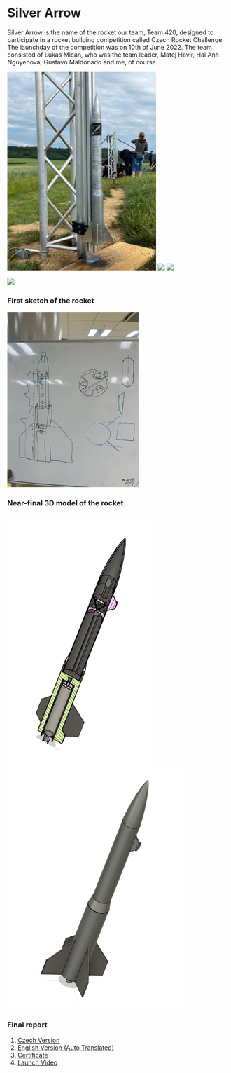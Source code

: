 # Silver Arrow

Silver Arrow is the name of the rocket our team, Team 420, designed to participate in a rocket building competition called Czech Rocket Challenge. The launchday of the competition was on 10th of June 2022. The team consisted of Lukas Mican, who was the team leader, Matej Havir, Hai Anh Nguyenova, Gustavo Maldonado and me, of course.

<img src="https://github.com/KengHtet22/Silver-Arrow/blob/main/Rocket%20on%20teststand.png" width="340"> <img src="https://github.com/KengHtet22/Silver-Arrow/blob/main/Me%20standing.JPG" width="300"> <img src="https://github.com/KengHtet22/Silver-Arrow/blob/main/Me%20with%20rocket.JPG" width="300">

<img src="https://github.com/KengHtet22/Silver-Arrow/blob/main/Team%20pic.JPG" height="600"> 

### First sketch of the rocket 

<img src="https://github.com/KengHtet22/Silver-Arrow/blob/main/Rocket%20sketch.png" width="300">

### Near-final 3D model of the rocket

<img src="https://github.com/KengHtet22/Silver-Arrow/blob/main/3D%20model%20.png" width="335"> <img src="https://github.com/KengHtet22/Silver-Arrow/blob/main/3D%20model%20full.png" width="400">

### Final report

1. [Czech Version](https://github.com/KengHtet22/Silver-Arrow/blob/main/Silver%20Arrow%20Final%20Report%20CZ.pdf)
2. [English Version (Auto Translated)](https://github.com/KengHtet22/Silver-Arrow/blob/main/Silver%20Arrow%20Final%20Report%20ENG.pdf)
3. [Certificate](https://github.com/KengHtet22/Silver-Arrow/blob/main/CRC%20cert.pdf)
4. [Launch Video](https://github.com/KengHtet22/Silver-Arrow/blob/main/Rocket%20launch.mp4)
